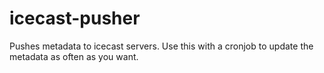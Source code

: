 # icecast-pusher
Pushes metadata to icecast servers. Use this with a cronjob to update the metadata as often as you want.
